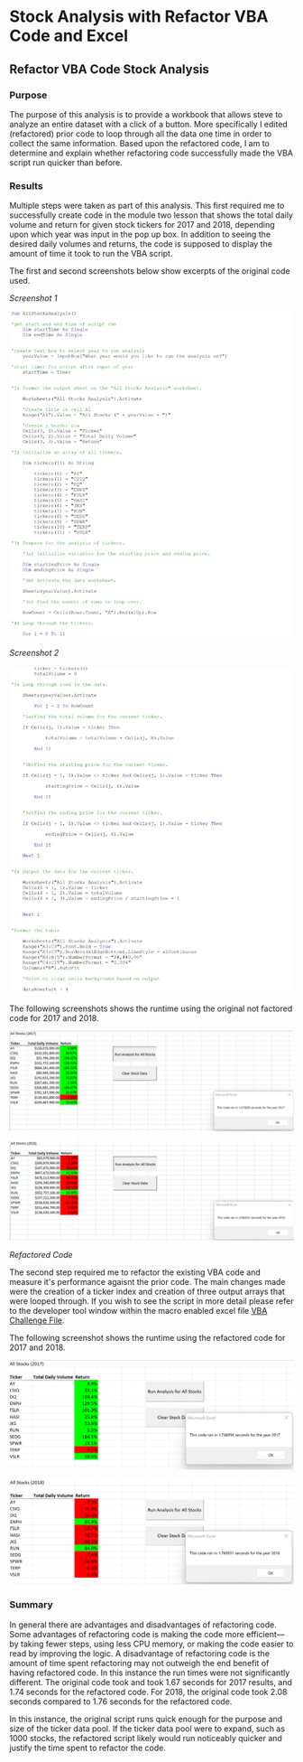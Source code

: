 # Stock Analysis with Refactor VBA Code and Excel

## Refactor VBA Code Stock Analysis

### Purpose

The purpose of this analysis is to provide a workbook that allows steve to analyze an entire dataset with a click of a button.  More specifically I edited (refactored) prior code to loop through all the data one time in order to collect the same information.  Based upon the refactored code, I am to determine and explain whether refactoring code successfully made the VBA script run quicker than before.

### Results

Multiple steps were taken as part of this analysis.  This first required me to successfully create code in the module two lesson that shows the total daily volume and return for given stock tickers for 2017 and 2018, depending upon which year was input in the pop up box.  In addition to seeing the desired daily volumes and returns, the code is supposed to display the amount of time it took to run the VBA script.  

The first and second screenshots below show excerpts of the original code used.

*Screenshot 1*

![This is an image](Resources/NotFactored_VBA_Script_pt1.png)

*Screenshot 2*

![This is an image](Resources/NotFactored_VBA_Script_pt2.png)

The following screenshots shows the runtime using the original not factored code for 2017 and 2018.

![This is an image](Resources/NotFactored_VBA_Challenge_2017.png)

![This is an image](Resources/NotFactored_VBA_Challenge_2018.png)


*Refactored Code*

The second step required me to refactor the existing VBA code and measure it's performance agaisnt the prior code.  The main changes made were the creation of a ticker index and creation of three output arrays that were looped through.  If you wish to see the script in more detail please refer to the developer tool window within the macro enabled excel file [VBA Challenge File](VBA_Challenge.xlsm).

The following screenshot shows the runtime using the refactored code for 2017 and 2018.

![This is an image](Resources/VBA_Challenge_2017.png)

![This is an image](Resources/VBA_Challenge_2018.png)



### Summary

In general there are advantages and disadvantages of refactoring code.  Some advantages of refactoring code is making the code more efficient—by taking fewer steps, using less CPU memory, or making the code easier to read by improving the logic.  A disadvantage of refactoring code is the amount of time spent refactoring may not outweigh the end benefit of having refactored code.  In this instance the run times were not significantly different.  The original code took and took 1.67 seconds for 2017 results, and 1.74 seconds for the refactored code.  For 2018, the original code took 2.08 seconds compared to 1.76 seconds for the refactored code.

In this instance, the original script runs quick enough for the purpose and size of the ticker data pool.  If the ticker data pool were to expand, such as 1000 stocks, the refactored script likely would run noticeably quicker and justify the time spent to refactor the code.
